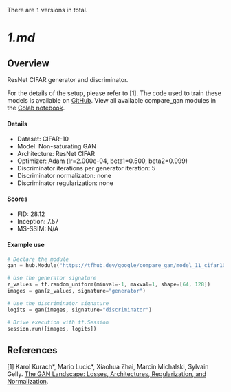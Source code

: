 There are `1` versions in total.

# _1.md_
## Overview

ResNet CIFAR generator and discriminator.

For the details of the setup, please refer to [1].
The code used to train these models is available on
[GitHub](https://github.com/google/compare_gan).
View all available compare_gan modules in the [Colab notebook](https://colab.research.google.com/github/google/compare_gan/blob/v2/compare_gan/src/tfhub_models.ipynb).

#### Details

* Dataset: CIFAR-10
* Model: Non-saturating GAN
* Architecture: ResNet CIFAR
* Optimizer: Adam (lr=2.000e-04, beta1=0.500, beta2=0.999)
* Discriminator iterations per generator iteration: 5
* Discriminator normalizaton: none
* Discriminator regularization: none

#### Scores

* FID: 28.12
* Inception: 7.57
* MS-SSIM: N/A

#### Example use
```python
# Declare the module
gan = hub.Module("https://tfhub.dev/google/compare_gan/model_11_cifar10_resnet_cifar/1")

# Use the generator signature
z_values = tf.random_uniform(minval=-1, maxval=1, shape=[64, 128])
images = gan(z_values, signature="generator")

# Use the discriminator signature
logits = gan(images, signature="discriminator")

# Drive execution with tf.Session
session.run([images, logits])
```

## References

[1] Karol Kurach*, Mario Lucic*, Xiaohua Zhai, Marcin Michalski, Sylvain Gelly.
[The GAN Landscape: Losses, Architectures, Regularization, and Normalization](https://arxiv.org/abs/1807.04720).